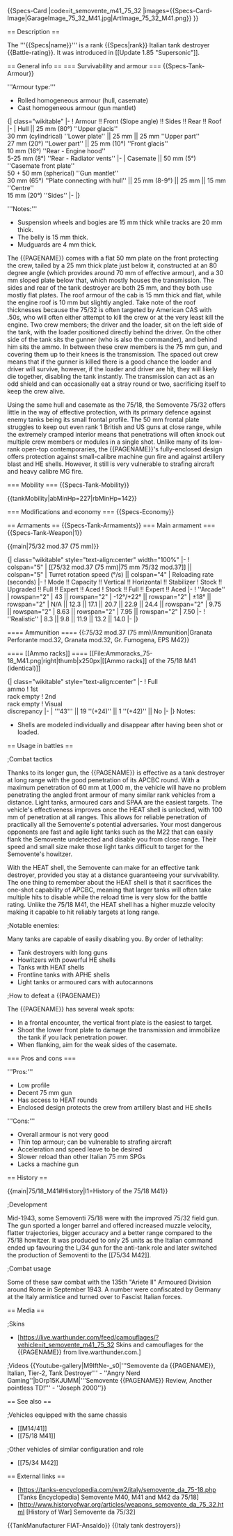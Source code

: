 {{Specs-Card
|code=it_semovente_m41_75_32
|images={{Specs-Card-Image|GarageImage_75_32_M41.jpg|ArtImage_75_32_M41.png}}
}}

== Description ==
<!-- ''In the description, the first part should be about the history of the creation and combat usage of the vehicle, as well as its key features. In the second part, tell the reader about the ground vehicle in the game. Insert a screenshot of the vehicle, so that if the novice player does not remember the vehicle by name, he will immediately understand what kind of vehicle the article is talking about.'' -->
The '''{{Specs|name}}''' is a rank {{Specs|rank}} Italian tank destroyer {{Battle-rating}}. It was introduced in [[Update 1.85 "Supersonic"]].

== General info ==
=== Survivability and armour ===
{{Specs-Tank-Armour}}
<!-- ''Describe armour protection. Note the most well protected and key weak areas. Appreciate the layout of modules as well as the number and location of crew members. Is the level of armour protection sufficient, is the placement of modules helpful for survival in combat? If necessary use a visual template to indicate the most secure and weak zones of the armour.'' -->

'''Armour type:'''

* Rolled homogeneous armour (hull, casemate)
* Cast homogeneous armour (gun mantlet)

{| class="wikitable"
|-
! Armour !! Front (Slope angle) !! Sides !! Rear !! Roof
|-
| Hull || 25 mm (80°) ''Upper glacis'' <br> 30 mm (cylindrical) ''Lower plate'' ||  25 mm || 25 mm ''Upper part'' <br> 27 mm (20°) ''Lower part'' || 25 mm (10°) ''Front glacis'' <br> 10 mm (16°) ''Rear - Engine hood'' <br> 5-25 mm (8°) ''Rear - Radiator vents''
|-
| Casemate || 50 mm (5°) ''Casemate front plate'' <br> 50 + 50 mm (spherical) ''Gun mantlet'' <br> 30 mm (65°) ''Plate connecting with hull'' || 25 mm (8-9°) || 25 mm || 15 mm ''Centre'' <br> 15 mm (20°) ''Sides''
|-
|}

'''Notes:'''

* Suspension wheels and bogies are 15 mm thick while tracks are 20 mm thick.
* The belly is 15 mm thick.
* Mudguards are 4 mm thick.

The {{PAGENAME}} comes with a flat 50 mm plate on the front protecting the crew, tailed by a 25 mm thick plate just below it, constructed at an 80 degree angle (which provides around 70 mm of effective armour), and a 30 mm sloped plate below that, which mostly houses the transmission. The sides and rear of the tank destroyer are both 25 mm, and they both use mostly flat plates. The roof armour of the cab is 15 mm thick and flat, while the engine roof is 10 mm but slightly angled. Take note of the roof thicknesses because the 75/32 is often targeted by American CAS with .50s, who will often either attempt to kill the crew or at the very least kill the engine. Two crew members; the driver and the loader, sit on the left side of the tank, with the loader positioned directly behind the driver. On the other side of the tank sits the gunner (who is also the commander), and behind him sits the ammo. In between these crew members is the 75 mm gun, and covering them up to their knees is the transmission. The spaced out crew means that if the gunner is killed there is a good chance the loader and driver will survive, however, if the loader and driver are hit, they will likely die together, disabling the tank instantly. The transmission can act as an odd shield and can occasionally eat a stray round or two, sacrificing itself to keep the crew alive.

Using the same hull and casemate as the 75/18, the Semovente 75/32 offers little in the way of effective protection, with its primary defence against enemy tanks being its small frontal profile. The 50 mm frontal plate struggles to keep out even rank 1 British and US guns at close range, while the extremely cramped interior means that penetrations will often knock out multiple crew members or modules in a single shot.
Unlike many of its low-rank open-top contemporaries, the {{PAGENAME}}'s fully-enclosed design offers protection against small-calibre machine gun fire and against artillery blast and HE shells. However, it still is very vulnerable to strafing aircraft and heavy calibre MG fire.

=== Mobility ===
{{Specs-Tank-Mobility}}
<!-- ''Write about the mobility of the ground vehicle. Estimate the specific power and manoeuvrability, as well as the maximum speed forwards and backwards.'' -->

{{tankMobility|abMinHp=227|rbMinHp=142}}

=== Modifications and economy ===
{{Specs-Economy}}

== Armaments ==
{{Specs-Tank-Armaments}}
=== Main armament ===
{{Specs-Tank-Weapon|1}}
<!-- ''Give the reader information about the characteristics of the main gun. Assess its effectiveness in a battle based on the reloading speed, ballistics and the power of shells. Do not forget about the flexibility of the fire, that is how quickly the cannon can be aimed at the target, open fire on it and aim at another enemy. Add a link to the main article on the gun: <code><nowiki>{{main|Name of the weapon}}</nowiki></code>. Describe in general terms the ammunition available for the main gun. Give advice on how to use them and how to fill the ammunition storage.'' -->
{{main|75/32 mod.37 (75 mm)}}

{| class="wikitable" style="text-align:center" width="100%"
|-
! colspan="5" | [[75/32 mod.37 (75 mm)|75 mm 75/32 mod.37]] || colspan="5" | Turret rotation speed (°/s) || colspan="4" | Reloading rate (seconds)
|-
! Mode !! Capacity !! Vertical !! Horizontal !! Stabilizer
! Stock !! Upgraded !! Full !! Expert !! Aced
! Stock !! Full !! Expert !! Aced
|-
! ''Arcade''
| rowspan="2" | 43 || rowspan="2" | -12°/+22° || rowspan="2" | ±18° || rowspan="2" | N/A || 12.3 || 17.1 || 20.7 || 22.9 || 24.4 || rowspan="2" | 9.75 || rowspan="2" | 8.63 || rowspan="2" | 7.95 || rowspan="2" | 7.50
|-
! ''Realistic''
| 8.3 || 9.8 || 11.9 || 13.2 || 14.0
|-
|}

==== Ammunition ====
{{:75/32 mod.37 (75 mm)/Ammunition|Granata Perforante mod.32, Granata mod.32, Gr. Fumogena, EPS M42}}

==== [[Ammo racks]] ====
[[File:Ammoracks_75-18_M41.png|right|thumb|x250px|[[Ammo racks]] of the 75/18 M41 (identical)]]
<!-- '''Last updated: 1.101.1.16''' -->
{| class="wikitable" style="text-align:center"
|-
! Full<br>ammo
! 1st<br>rack empty
! 2nd<br>rack empty
! Visual<br>discrepancy
|-
| '''43''' || 19&nbsp;''(+24)'' || 1&nbsp;''(+42)'' || No
|-
|}
Notes:

* Shells are modeled individually and disappear after having been shot or loaded.

<!--==== [[Optics]] ====
{| class="wikitable" style="text-align:center"
! colspan="3" | {{PAGENAME}} Optics
|-
!
! Default magnification
! Maximum magnification
|-
! Main Gun optics
| X1.9 || X3.5
|-
! Comparable optics
| colspan="2" | [[M4]]
|-
|}-->

== Usage in battles ==
<!-- ''Describe the tactics of playing in the vehicle, the features of using vehicles in the team and advice on tactics. Refrain from creating a "guide" - do not impose a single point of view but instead give the reader food for thought. Describe the most dangerous enemies and give recommendations on fighting them. If necessary, note the specifics of the game in different modes (AB, RB, SB).'' -->

;Combat tactics

Thanks to its longer gun, the {{PAGENAME}} is effective as a tank destroyer at long range with the good penetration of its APCBC round. With a maximum penetration of 60 mm at 1,000 m, the vehicle will have no problem penetrating the angled front armour of many similar rank vehicles from a distance. Light tanks, armoured cars and SPAA are the easiest targets. The vehicle's effectiveness improves once the HEAT shell is unlocked, with 100 mm of penetration at all ranges. This allows for reliable penetration of practically all the Semovente's potential adversaries. Your most dangerous opponents are fast and agile light tanks such as the M22 that can easily flank the Semovente undetected and disable you from close range. Their speed and small size make those light tanks difficult to target for the Semovente's howitzer.

With the HEAT shell, the Semovente can make for an effective tank destroyer, provided you stay at a distance guaranteeing your survivability. The one thing to remember about the HEAT shell is that it sacrifices the one-shot capability of APCBC, meaning that larger tanks will often take multiple hits to disable while the reload time is very slow for the battle rating. Unlike the 75/18 M41, the HEAT shell has a higher muzzle velocity making it capable to hit reliably targets at long range.

;Notable enemies:

Many tanks are capable of easily disabling you. By order of lethality:

* Tank destroyers with long guns
* Howitzers with powerful HE shells
* Tanks with HEAT shells
* Frontline tanks with APHE shells
* Light tanks or armoured cars with autocannons

;How to defeat a {{PAGENAME}}

The {{PAGENAME}} has several weak spots:

* In a frontal encounter, the vertical front plate is the easiest to target.
* Shoot the lower front plate to damage the transmission and immobilize the tank if you lack penetration power.
* When flanking, aim for the weak sides of the casemate.

=== Pros and cons ===
<!-- ''Summarise and briefly evaluate the vehicle in terms of its characteristics and combat effectiveness. Mark its pros and cons in a bulleted list. Try not to use more than 6 points for each of the characteristics. Avoid using categorical definitions such as "bad", "good" and the like - use substitutions with softer forms such as "inadequate" and "effective".'' -->

'''Pros:'''

* Low profile
* Decent 75 mm gun
* Has access to HEAT rounds
* Enclosed design protects the crew from artillery blast and HE shells

'''Cons:'''

* Overall armour is not very good
* Thin top armour; can be vulnerable to strafing aircraft
* Acceleration and speed leave to be desired
* Slower reload than other Italian 75 mm SPGs
* Lacks a machine gun

== History ==
<!-- ''Describe the history of the creation and combat usage of the vehicle in more detail than in the introduction. If the historical reference turns out to be too long, take it to a separate article, taking a link to the article about the vehicle and adding a block "/History" (example: <nowiki>https://wiki.warthunder.com/(Vehicle-name)/History</nowiki>) and add a link to it here using the <code>main</code> template. Be sure to reference text and sources by using <code><nowiki><ref></ref></nowiki></code>, as well as adding them at the end of the article with <code><nowiki><references /></nowiki></code>. This section may also include the vehicle's dev blog entry (if applicable) and the in-game encyclopedia description (under <code><nowiki>=== In-game description ===</nowiki></code>, also if applicable).'' -->
{{main|75/18_M41#History|l1=History of the 75/18 M41}}

;Development

Mid-1943, some Semoventi 75/18 were with the improved 75/32 field gun. The gun sported a longer barrel and offered increased muzzle velocity, flatter trajectories, bigger accuracy and a better range compared to the 75/18 howitzer. It was produced to only 25 units as the Italian command ended up favouring the L/34 gun for the anti-tank role and later switched the production of Semoventi to the [[75/34 M42]].

;Combat usage

Some of these saw combat with the 135th "Ariete II" Armoured Division around Rome in September 1943. A number were confiscated by Germany at the  Italy armistice and turned over to Fascist Italian forces.

== Media ==
<!-- ''Excellent additions to the article would be video guides, screenshots from the game, and photos.'' -->

;Skins

* [https://live.warthunder.com/feed/camouflages/?vehicle=it_semovente_m41_75_32 Skins and camouflages for the {{PAGENAME}} from live.warthunder.com.]

;Videos
{{Youtube-gallery|M9IftNe-_s0|'''Semovente da {{PAGENAME}}, Italian, Tier-2, Tank Destroyer''' - ''Angry Nerd Gaming''|bOrp15KJUMM|'''Semovente {{PAGENAME}} Review, Another pointless TD!''' - ''Joseph 2000''}}

== See also ==
<!-- ''Links to the articles on the War Thunder Wiki that you think will be useful for the reader, for example:''
* ''reference to the series of the vehicles;''
* ''links to approximate analogues of other nations and research trees.'' -->

;Vehicles equipped with the same chassis
* [[M14/41]]
* [[75/18 M41]]

;Other vehicles of similar configuration and role
* [[75/34 M42]]

== External links ==
<!-- ''Paste links to sources and external resources, such as:''
* ''topic on the official game forum;''
* ''other literature.'' -->

* [https://tanks-encyclopedia.com/ww2/italy/semovente_da_75-18.php <nowiki>[Tanks Encyclopedia]</nowiki> Semovente M40, M41 and M42 da 75/18]
* [http://www.historyofwar.org/articles/weapons_semovente_da_75_32.html <nowiki>[History of War]</nowiki> Semovente da 75/32]

{{TankManufacturer FIAT-Ansaldo}}
{{Italy tank destroyers}}